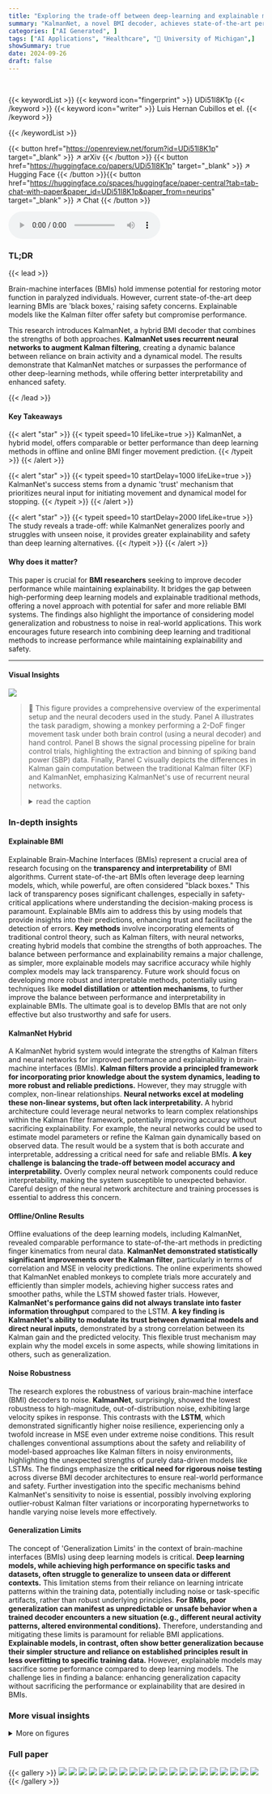 ```yaml
---
title: "Exploring the trade-off between deep-learning and explainable models for brain-machine interfaces"
summary: "KalmanNet, a novel BMI decoder, achieves state-of-the-art performance by integrating recurrent neural networks into Kalman filtering, balancing accuracy and explainability."
categories: ["AI Generated", ]
tags: ["AI Applications", "Healthcare", "🏢 University of Michigan",]
showSummary: true
date: 2024-09-26
draft: false
---
```


<br>

{{< keywordList >}}
{{< keyword icon="fingerprint" >}} UDi51I8K1p {{< /keyword >}}
{{< keyword icon="writer" >}} Luis Hernan Cubillos et el. {{< /keyword >}}
 
{{< /keywordList >}}

{{< button href="https://openreview.net/forum?id=UDi51I8K1p" target="_blank" >}}
↗ arXiv
{{< /button >}}
{{< button href="https://huggingface.co/papers/UDi51I8K1p" target="_blank" >}}
↗ Hugging Face
{{< /button >}}{{< button href="https://huggingface.co/spaces/huggingface/paper-central?tab=tab-chat-with-paper&paper_id=UDi51I8K1p&paper_from=neurips" target="_blank" >}}
↗ Chat
{{< /button >}}




<audio controls>
    <source src="https://ai-paper-reviewer.com/UDi51I8K1p/podcast.wav" type="audio/wav">
    Your browser does not support the audio element.
</audio>


### TL;DR


{{< lead >}}

Brain-machine interfaces (BMIs) hold immense potential for restoring motor function in paralyzed individuals.  However, current state-of-the-art deep learning BMIs are 'black boxes,' raising safety concerns.  Explainable models like the Kalman filter offer safety but compromise performance.

This research introduces KalmanNet, a hybrid BMI decoder that combines the strengths of both approaches.  **KalmanNet uses recurrent neural networks to augment Kalman filtering**, creating a dynamic balance between reliance on brain activity and a dynamical model. The results demonstrate that KalmanNet matches or surpasses the performance of other deep-learning methods, while offering better interpretability and enhanced safety.

{{< /lead >}}


#### Key Takeaways

{{< alert "star" >}}
{{< typeit speed=10 lifeLike=true >}} KalmanNet, a hybrid model, offers comparable or better performance than deep learning methods in offline and online BMI finger movement prediction. {{< /typeit >}}
{{< /alert >}}

{{< alert "star" >}}
{{< typeit speed=10 startDelay=1000 lifeLike=true >}} KalmanNet's success stems from a dynamic 'trust' mechanism that prioritizes neural input for initiating movement and dynamical model for stopping. {{< /typeit >}}
{{< /alert >}}

{{< alert "star" >}}
{{< typeit speed=10 startDelay=2000 lifeLike=true >}} The study reveals a trade-off: while KalmanNet generalizes poorly and struggles with unseen noise, it provides greater explainability and safety than deep learning alternatives. {{< /typeit >}}
{{< /alert >}}

#### Why does it matter?
This paper is crucial for **BMI researchers** seeking to improve decoder performance while maintaining explainability.  It bridges the gap between high-performing deep learning models and explainable traditional methods, offering a novel approach with potential for safer and more reliable BMI systems. The findings also highlight the importance of considering model generalization and robustness to noise in real-world applications. This work encourages future research into combining deep learning and traditional methods to increase performance while maintaining explainability and safety.

------
#### Visual Insights



![](https://ai-paper-reviewer.com/UDi51I8K1p/figures_3_1.jpg)

> 🔼 This figure provides a comprehensive overview of the experimental setup and the neural decoders used in the study. Panel A illustrates the task paradigm, showing a monkey performing a 2-DoF finger movement task under both brain control (using a neural decoder) and hand control. Panel B shows the signal processing pipeline for brain control trials, highlighting the extraction and binning of spiking band power (SBP) data. Finally, Panel C visually depicts the differences in Kalman gain computation between the traditional Kalman filter (KF) and KalmanNet, emphasizing KalmanNet's use of recurrent neural networks.
> <details>
> <summary>read the caption</summary>
> Figure 1: Task and Neural Decoders. (A) We trained a monkey to do a 2-DoF finger task (shown on screen) while brain activity and finger kinematics (index and middle-ring-small (MRS) traces shown below) are recorded. The monkey can do the task in hand control, using his hand, or in brain control. (B) In brain control, the SBP of each brain channel is extracted and binned every 50 milliseconds. Each neural decoder takes in a bin and predicts position and velocity, or only velocity. (C) The KF and KalmanNet differ in how they compute the Kalman gain: the KF uses the equation shown, while KalmanNet uses a set of RNNs.
> </details>







### In-depth insights


#### Explainable BMI
Explainable Brain-Machine Interfaces (BMIs) represent a crucial area of research focusing on the **transparency and interpretability** of BMI algorithms.  Current state-of-the-art BMIs often leverage deep learning models, which, while powerful, are often considered "black boxes." This lack of transparency poses significant challenges, especially in safety-critical applications where understanding the decision-making process is paramount.  Explainable BMIs aim to address this by using models that provide insights into their predictions, enhancing trust and facilitating the detection of errors.  **Key methods** involve incorporating elements of traditional control theory, such as Kalman filters, with neural networks, creating hybrid models that combine the strengths of both approaches.  The balance between performance and explainability remains a major challenge, as simpler, more explainable models may sacrifice accuracy while highly complex models may lack transparency.  Future work should focus on developing more robust and interpretable methods,  potentially using techniques like **model distillation** or **attention mechanisms**, to further improve the balance between performance and interpretability in explainable BMIs.  The ultimate goal is to develop BMIs that are not only effective but also trustworthy and safe for users.

#### KalmanNet Hybrid
A KalmanNet hybrid system would integrate the strengths of Kalman filters and neural networks for improved performance and explainability in brain-machine interfaces (BMIs).  **Kalman filters provide a principled framework for incorporating prior knowledge about the system dynamics, leading to more robust and reliable predictions.** However, they may struggle with complex, non-linear relationships. **Neural networks excel at modeling these non-linear systems, but often lack interpretability.** A hybrid architecture could leverage neural networks to learn complex relationships within the Kalman filter framework, potentially improving accuracy without sacrificing explainability.  For example, the neural networks could be used to estimate model parameters or refine the Kalman gain dynamically based on observed data.  The result would be a system that is both accurate and interpretable, addressing a critical need for safe and reliable BMIs.  **A key challenge is balancing the trade-off between model accuracy and interpretability.**  Overly complex neural network components could reduce interpretability, making the system susceptible to unexpected behavior. Careful design of the neural network architecture and training processes is essential to address this concern.

#### Offline/Online Results
Offline evaluations of the deep learning models, including KalmanNet, revealed comparable performance to state-of-the-art methods in predicting finger kinematics from neural data. **KalmanNet demonstrated statistically significant improvements over the Kalman filter**, particularly in terms of correlation and MSE in velocity predictions.  The online experiments showed that KalmanNet enabled monkeys to complete trials more accurately and efficiently than simpler models, achieving higher success rates and smoother paths, while the LSTM showed faster trials. However, **KalmanNet's performance gains did not always translate into faster information throughput** compared to the LSTM.  **A key finding is KalmanNet's ability to modulate its trust between dynamical models and direct neural inputs,** demonstrated by a strong correlation between its Kalman gain and the predicted velocity. This flexible trust mechanism may explain why the model excels in some aspects, while showing limitations in others, such as generalization.

#### Noise Robustness
The research explores the robustness of various brain-machine interface (BMI) decoders to noise.  **KalmanNet**, surprisingly, showed the lowest robustness to high-magnitude, out-of-distribution noise, exhibiting large velocity spikes in response. This contrasts with the **LSTM**, which demonstrated significantly higher noise resilience, experiencing only a twofold increase in MSE even under extreme noise conditions. This result challenges conventional assumptions about the safety and reliability of model-based approaches like Kalman filters in noisy environments, highlighting the unexpected strengths of purely data-driven models like LSTMs.  The findings emphasize the **critical need for rigorous noise testing** across diverse BMI decoder architectures to ensure real-world performance and safety.  Further investigation into the specific mechanisms behind KalmanNet's sensitivity to noise is essential, possibly involving exploring outlier-robust Kalman filter variations or incorporating hypernetworks to handle varying noise levels more effectively.

#### Generalization Limits
The concept of 'Generalization Limits' in the context of brain-machine interfaces (BMIs) using deep learning models is critical.  **Deep learning models, while achieving high performance on specific tasks and datasets, often struggle to generalize to unseen data or different contexts.** This limitation stems from their reliance on learning intricate patterns within the training data, potentially including noise or task-specific artifacts, rather than robust underlying principles.  **For BMIs, poor generalization can manifest as unpredictable or unsafe behavior when a trained decoder encounters a new situation (e.g., different neural activity patterns, altered environmental conditions).**  Therefore, understanding and mitigating these limits is paramount for reliable BMI applications.  **Explainable models, in contrast, often show better generalization because their simpler structure and reliance on established principles result in less overfitting to specific training data.** However, explainable models may sacrifice some performance compared to deep learning models. The challenge lies in finding a balance: enhancing generalization capacity without sacrificing the performance or explainability that are desired in BMIs.


### More visual insights

<details>
<summary>More on figures
</summary>


![](https://ai-paper-reviewer.com/UDi51I8K1p/figures_6_1.jpg)

> 🔼 This figure displays the offline performance comparison of four neural decoders (KF, tcFNN, KalmanNet, and LSTM) in predicting finger kinematics from brain data. Panel (A) shows example traces of ground truth and predicted finger positions and velocities, highlighting the performance differences between the decoders. Panel (B) provides a quantitative comparison using correlation coefficients and mean squared errors (MSE) for both velocity and position predictions, calculated over 13 days of data from two monkeys.  Error bars represent the standard error of the mean.
> <details>
> <summary>read the caption</summary>
> Figure 2: Offline Performance. (A) Traces of ground truth index position and velocity (in blue) versus the predictions from each neural decoder. Note that tcFNN only predicts finger velocity. (B) Velocity (left) and position (right) performance in terms of correlation and MSE for each neural decoder. Square markers and error bars denote the mean and the standard error of the mean, respectively. Tested across n = 13 days from both monkeys.
> </details>



![](https://ai-paper-reviewer.com/UDi51I8K1p/figures_6_2.jpg)

> 🔼 This figure shows a comparison of the online performance of four different neural decoders (KF, tcFNN, KalmanNet, and LSTM) for controlling finger movements in a monkey.  Panel A displays time series data showing the index and middle-ring-small finger positions for successful and failed trials for each decoder. Panel B presents a bar graph summarizing the performance metrics (success rate, throughput, trial times, and path efficiency) for each decoder, normalized to KalmanNet's performance for easier comparison.  The results show that KalmanNet outperforms other decoders in most metrics.
> <details>
> <summary>read the caption</summary>
> Figure 3: Online Performance. (A) Traces of the positions of the index (blue) and middle-ring-small (yellow) fingers during online control, across neural decoders. Blue-filled boxes represent index targets in the flexion-extension range, while yellow-filled boxes represent MRS targets. Green-outlined boxes represent successful trials, while red-outlined boxes show failed trials. (B) Online metrics of performance. Throughput, trial times, and path efficiencies are normalized to the corresponding KalmanNet value for each day. Tested on monkey N across T = 601 (KF), 576 (tcFNN), 2801 (KNet), 393 (LSTM) trials in a total of five days.
> </details>



![](https://ai-paper-reviewer.com/UDi51I8K1p/figures_7_1.jpg)

> 🔼 This figure demonstrates KalmanNet's ability to modulate its trust between the dynamics model and neural observations, acting as a non-linear trust system. Panel A shows an offline trace comparing KalmanNet's Kalman gain (a measure of trust) with the KF's Kalman gain and predicted velocity.  Panel B presents the average correlation between Kalman gain and velocity for KalmanNet, HKF (heteroscedastic Kalman filter), and KF, across both offline and online trials. Panel C displays an online trace mirroring panel A's analysis. Finally, panel D offers a comparison of offline velocity prediction performance (correlation and MSE) between KF, HKF, and KalmanNet, highlighting the performance boost achieved by modulating trust using a recurrent neural network.
> <details>
> <summary>read the caption</summary>
> Figure 4: KalmanNet as a Non-linear Trust System. (A) Offline trace showing the norm of the Kalman gain for KalmanNet (in green) and for the KF (in orange), together with the predicted velocity for KalmanNet (black). The inset shows the first five seconds of trials, during which KF’s Kalman gain converges to a fixed value [35, Ch. 4]. (B) Average correlations between Kalman gain and velocity for KalmanNet, HKF, and KF, for offline (n = 13 days, across both monkeys) and online (n = 5 days, only Monkey N) trials. (C) Online trace of the norm of the Kalman gain for KalmanNet (green), together with the predicted velocity (black). (D) Offline velocity prediction performance comparison between KF, HKF, and KalmanNet, in terms of correlation coefficient (left) and MSE (right). Arrows represent the addition of a heteroscedastic process noise to transform the KF into HKF. Tested across n = 13 days and both monkeys.
> </details>



![](https://ai-paper-reviewer.com/UDi51I8K1p/figures_8_1.jpg)

> 🔼 This figure demonstrates how different neural decoders respond to injected noise in offline settings.  Panel A shows example velocity traces for each decoder with a noise injection. Panels B and C illustrate how mean squared error (MSE) changes as a function of noise magnitude (B) and duration (C). The results reveal that KalmanNet is most sensitive to the injected noise, while LSTM is most robust.
> <details>
> <summary>read the caption</summary>
> Figure 5: Robustness to Injected Noise. (A) Offline traces across neural decoders as compared to the ground truth index velocity (black). Grey columns represent noise injections of 5 times the standard deviation of the training dataset distribution, for a duration of one time bin. (B) Change in normalized velocity MSE as the noise magnitude changes, for a fixed noise duration of 3 time bins. (C) Change in normalized velocity MSE as the noise duration changes, for a fixed noise magnitude of 1x the training dataset distribution’s standard deviation. Tested on 13 days for Monkeys N and W.
> </details>



![](https://ai-paper-reviewer.com/UDi51I8K1p/figures_8_2.jpg)

> 🔼 This figure demonstrates the generalization ability of different decoders across varying task contexts.  Panel A illustrates the training and testing procedures for both off-context (trained on normal tasks, tested on a spring-restrained task) and on-context (trained and tested on the spring-restrained task) decoders.  Panel B presents the results, showing the increase in mean squared error (MSE) for velocity predictions when decoders are tested in an unfamiliar task context (off-context).  The Kalman filter demonstrates superior generalization compared to the deep-learning models (KalmanNet, tcFNN, and LSTM).
> <details>
> <summary>read the caption</summary>
> Figure 6: Generalization Across Task Contexts. (A) Illustration of how off-context and on-context decoders are trained. Monkeys performed a variation of the task that included a change in wrist angle and a spring that resisted flexion. Off-context decoders were trained on a normal set of trials from the same day and then tested on the last 20% of the trials of the spring+wrist context. On-context decoders were trained and tested on the same spring+wrist context. (B) Change in velocity MSE between on and off-context decoders for each decoder. Tested across n = 6 days of Monkey N.
> </details>



![](https://ai-paper-reviewer.com/UDi51I8K1p/figures_15_1.jpg)

> 🔼 This figure shows the architecture of the KalmanNet model.  KalmanNet uses a recurrent neural network (RNN) to calculate the Kalman gain, which determines the balance between dynamical predictions and observations. The inputs to the network are four feature vectors (F1, F2, F3, F4) representing differences between current and past Kalman filter states and observations. These features are processed through three gated recurrent units (GRUs) and several linear layers with ReLU activation functions. The output of the network is the Kalman gain, which is used to update the state estimate.
> <details>
> <summary>read the caption</summary>
> Figure 7: KalmanNet architecture. Diagram of the components of the KalmanNet network. It consists of three GRUs plus seven linear + ReLU layers that try to model the normal way of computing the Kalman gain [25]. F1 through F4 correspond to the input features from equations 9 through 12.
> </details>



![](https://ai-paper-reviewer.com/UDi51I8K1p/figures_15_2.jpg)

> 🔼 This figure displays the results of a sensitivity analysis performed to determine the optimal sequence length used for training the KalmanNet model.  The analysis compares the model's performance across different sequence lengths in terms of velocity correlation and mean squared error (MSE). The results are shown as error bars, indicating the variability across 13 days of testing with two monkeys.  The optimal sequence length was found to be 60 bins (3 seconds).
> <details>
> <summary>read the caption</summary>
> Figure 8: Sensitivity analysis of sequence length during training. Offline velocity correlation (left) and MSE (right) for KalmanNet, under different sequence lengths employed during training. The horizontal axis represents the number of 50ms bins; the one used throughout corresponds to 60, or equivalently, three seconds. Computed across all n = 13 days for both monkeys.
> </details>



![](https://ai-paper-reviewer.com/UDi51I8K1p/figures_17_1.jpg)

> 🔼 Figure 9 shows the results of evaluating the robustness of KalmanNet and other models to noise in real-world scenarios.  (A) shows a comparison of the mean squared error (MSE) for KalmanNet and LSTM at varying noise magnitudes, showing that LSTM is more resistant to out-of-distribution noise. (B) presents a heatmap summarizing the MSE across all models tested for combinations of noise magnitude and duration, highlighting the sensitivity of each model to these types of noise.
> <details>
> <summary>read the caption</summary>
> Figure 9: Resistance to noise injection. (A) Offline velocity MSE for KalmanNet (green) and LSTM (brown) across n=13 days for both monkeys, with noise values closer to those present in the training data. A noise of zero magnitude is equivalent to not adding noise (i.e., baseline shown in Figure 2). (B) Full product of normalized velocity MSE across models for all values of noise magnitude and duration. The logarithmic color bar on the right represents the MSE value for each combination of noise magnitude and duration, normalized to each model’s baseline performance (without noise).
> </details>



</details>






### Full paper

{{< gallery >}}
<img src="https://ai-paper-reviewer.com/UDi51I8K1p/1.png" class="grid-w50 md:grid-w33 xl:grid-w25" />
<img src="https://ai-paper-reviewer.com/UDi51I8K1p/2.png" class="grid-w50 md:grid-w33 xl:grid-w25" />
<img src="https://ai-paper-reviewer.com/UDi51I8K1p/3.png" class="grid-w50 md:grid-w33 xl:grid-w25" />
<img src="https://ai-paper-reviewer.com/UDi51I8K1p/4.png" class="grid-w50 md:grid-w33 xl:grid-w25" />
<img src="https://ai-paper-reviewer.com/UDi51I8K1p/5.png" class="grid-w50 md:grid-w33 xl:grid-w25" />
<img src="https://ai-paper-reviewer.com/UDi51I8K1p/6.png" class="grid-w50 md:grid-w33 xl:grid-w25" />
<img src="https://ai-paper-reviewer.com/UDi51I8K1p/7.png" class="grid-w50 md:grid-w33 xl:grid-w25" />
<img src="https://ai-paper-reviewer.com/UDi51I8K1p/8.png" class="grid-w50 md:grid-w33 xl:grid-w25" />
<img src="https://ai-paper-reviewer.com/UDi51I8K1p/9.png" class="grid-w50 md:grid-w33 xl:grid-w25" />
<img src="https://ai-paper-reviewer.com/UDi51I8K1p/10.png" class="grid-w50 md:grid-w33 xl:grid-w25" />
<img src="https://ai-paper-reviewer.com/UDi51I8K1p/11.png" class="grid-w50 md:grid-w33 xl:grid-w25" />
<img src="https://ai-paper-reviewer.com/UDi51I8K1p/12.png" class="grid-w50 md:grid-w33 xl:grid-w25" />
<img src="https://ai-paper-reviewer.com/UDi51I8K1p/13.png" class="grid-w50 md:grid-w33 xl:grid-w25" />
<img src="https://ai-paper-reviewer.com/UDi51I8K1p/14.png" class="grid-w50 md:grid-w33 xl:grid-w25" />
<img src="https://ai-paper-reviewer.com/UDi51I8K1p/15.png" class="grid-w50 md:grid-w33 xl:grid-w25" />
<img src="https://ai-paper-reviewer.com/UDi51I8K1p/16.png" class="grid-w50 md:grid-w33 xl:grid-w25" />
<img src="https://ai-paper-reviewer.com/UDi51I8K1p/17.png" class="grid-w50 md:grid-w33 xl:grid-w25" />
<img src="https://ai-paper-reviewer.com/UDi51I8K1p/18.png" class="grid-w50 md:grid-w33 xl:grid-w25" />
<img src="https://ai-paper-reviewer.com/UDi51I8K1p/19.png" class="grid-w50 md:grid-w33 xl:grid-w25" />
<img src="https://ai-paper-reviewer.com/UDi51I8K1p/20.png" class="grid-w50 md:grid-w33 xl:grid-w25" />
{{< /gallery >}}